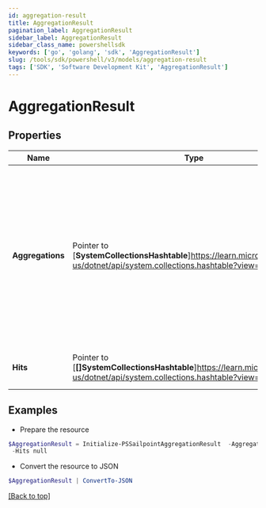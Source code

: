 ```yaml
---
id: aggregation-result
title: AggregationResult
pagination_label: AggregationResult
sidebar_label: AggregationResult
sidebar_class_name: powershellsdk
keywords: ['go', 'golang', 'sdk', 'AggregationResult'] 
slug: /tools/sdk/powershell/v3/models/aggregation-result
tags: ['SDK', 'Software Development Kit', 'AggregationResult']
---
```



# AggregationResult

## Properties

Name | Type | Description | Notes
------------ | ------------- | ------------- | -------------
**Aggregations** |  Pointer to [**SystemCollectionsHashtable**]https://learn.microsoft.com/en-us/dotnet/api/system.collections.hashtable?view=net-8.0 | The document containing the results of the aggregation. This document is controlled by Elasticsearch and depends on the type of aggregation query that is run.  See Elasticsearch [Aggregations](https://www.elastic.co/guide/en/elasticsearch/reference/5.2/search-aggregations.html) documentation for information.  | [optional] 
**Hits** |  Pointer to [**[]SystemCollectionsHashtable**]https://learn.microsoft.com/en-us/dotnet/api/system.collections.hashtable?view=net-8.0 | The results of the aggregation search query.  | [optional] 

## Examples

- Prepare the resource
```powershell
$AggregationResult = Initialize-PSSailpointAggregationResult  -Aggregations {Identity Locations&#x3D;{buckets&#x3D;[{key&#x3D;Austin, doc_count&#x3D;109}, {key&#x3D;London, doc_count&#x3D;64}, {key&#x3D;San Jose, doc_count&#x3D;27}, {key&#x3D;Brussels, doc_count&#x3D;26}, {key&#x3D;Sao Paulo, doc_count&#x3D;24}, {key&#x3D;Munich, doc_count&#x3D;23}, {key&#x3D;Singapore, doc_count&#x3D;22}, {key&#x3D;Tokyo, doc_count&#x3D;20}, {key&#x3D;Taipei, doc_count&#x3D;16}]}} `
 -Hits null
```

- Convert the resource to JSON
```powershell
$AggregationResult | ConvertTo-JSON
```


[[Back to top]](#) 

